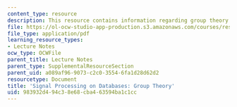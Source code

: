 ```yaml
---
content_type: resource
description: This resource contains information regarding group theory.
file: https://ol-ocw-studio-app-production.s3.amazonaws.com/courses/res-ll-005-mathematics-of-big-data-and-machine-learning-january-iap-2020/983932d494c38e68cba463594ba1c1cc_MITRES_LL_005F12_Lec2.pdf
file_type: application/pdf
learning_resource_types:
- Lecture Notes
ocw_type: OCWFile
parent_title: Lecture Notes
parent_type: SupplementalResourceSection
parent_uid: a089af96-9073-c2c0-3554-6fa1d28d62d2
resourcetype: Document
title: 'Signal Processing on Databases: Group Theory'
uid: 983932d4-94c3-8e68-cba4-63594ba1c1cc
---
```


